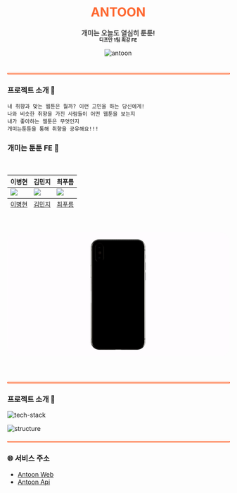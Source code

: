 <p align="center">
    <h1 align="center" style="opacity: 0.8;color:OrangeRed;font-weight:700;">ANTOON</h1>
    <p align="center"><span style="opacity: 0.8;font-size:15px;font-weight:700;">개미는 오늘도 열심히 툰툰!</span></p>
    <p align="center" style="margin-top:-18px;"><span style="font-size:11px;font-weight:700;">디프만 1팀 최강 FE</span> </p>
    <div style="text-align:center;" align="center">
        <img src="https://img1.daumcdn.net/thumb/R1280x0/?scode=mtistory2&fname=https%3A%2F%2Fblog.kakaocdn.net%2Fdn%2FFa78O%2FbtrCj2UoVBO%2FZUHk6kjNAFQoa6paO3AGl1%2Fimg.png" alt="antoon" width="600px"  >
    </div>
    <br />
</p>
<div style="border:1px solid OrangeRed; height:1px; width: 100%; margin:20px 0;"> </div>


### 프로젝트 소개 🐛
```
내 취향과 맞는 웹툰은 뭘까? 이런 고민을 하는 당신에게!
나와 비슷한 취향을 가진 사람들이 어떤 웹툰을 보는지
내가 좋아하는 웹툰은 무엇인지
개미는툰툰을 통해 취향을 공유해요!!!
```

### **개미는 툰툰** FE 🐜
<div style="margin:0 auto;" align="center">
    <table style="width: 800px; margin: 50px auto;">
        <thead>
            <th style="text-align:center;">이병현</th>
            <th style="text-align:center;">김민지</th>
            <th style="text-align:center;">최푸름</th>
        </thead>
        <tbody>
            <td><img src="https://avatars.githubusercontent.com/Tolluset" width="250"/></td>
            <td><img src="https://avatars.githubusercontent.com/mnxmnz" width="250"/></td>
            <td><img src="https://avatars.githubusercontent.com/choipureum" width="250"/></td>
        </tbody>
        <tfoot>
            <td style="text-align:center;"><a href="https://github.com/Tolluset">이병현</a></td>
            <td style="text-align:center;"><a href="https://github.com/mnxmnz">김민지</a></td>
            <td style="text-align:center;"><a href="https://github.com/choipureum">최푸름</a></td>
        </tfoot> 
    </table>
</div>

<div style="text-align:center;" align="center">
    <img src="./public/main.gif" alt="antoon" style="width: 150%; border-radius:20px;width:800px;">
</div>
    
<br />
<br />

<div style="border:1px solid OrangeRed; height:1px; width: 100%; margin:20px 0;"> </div>

### 프로젝트 소개 🐛

![tech-stack](https://img1.daumcdn.net/thumb/R1280x0/?scode=mtistory2&fname=https%3A%2F%2Fblog.kakaocdn.net%2Fdn%2FQipuw%2FbtrCj3FLvfC%2FLqI9dYrcxbice5MuVS11B1%2Fimg.png)

![structure](https://img1.daumcdn.net/thumb/R1280x0/?scode=mtistory2&fname=https%3A%2F%2Fblog.kakaocdn.net%2Fdn%2FBtw3P%2FbtrCkJ73j67%2Ft6adhcpbKkjKsMnei1UhlK%2Fimg.png)

<div style="border:1px solid OrangeRed; height:1px; width: 100%; margin:20px 0;"> </div>

### 🌐 서비스 주소
- [Antoon Web](https://antoon.fun/)
- [Antoon Api](https://api.antoon.fun/swagger)

